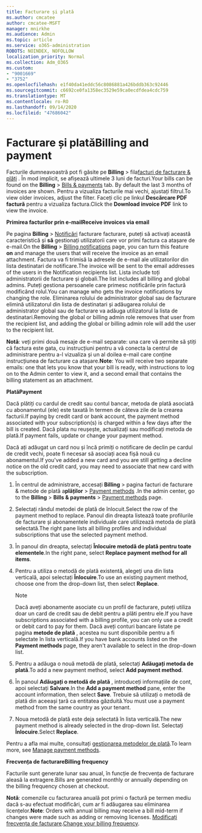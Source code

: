```yaml
---
title: Facturare și plată
ms.author: cmcatee
author: cmcatee-MSFT
manager: mnirkhe
ms.audience: Admin
ms.topic: article
ms.service: o365-administration
ROBOTS: NOINDEX, NOFOLLOW
localization_priority: Normal
ms.collection: Adm_O365
ms.custom:
- "9001669"
- "3752"
ms.openlocfilehash: e1f40da41eddc56c8086881a426bddb363c92446
ms.sourcegitcommit: c6692ce0fa1358ec3529e59ca0ecdfdea4cdc759
ms.translationtype: MT
ms.contentlocale: ro-RO
ms.lasthandoff: 09/14/2020
ms.locfileid: "47686042"
---
```

# <a name="billing-and-payment"></a><span data-ttu-id="50e46-102">Facturare și plată</span><span class="sxs-lookup"><span data-stu-id="50e46-102">Billing and payment</span></span>

<span data-ttu-id="50e46-103">Facturile dumneavoastră pot fi găsite pe **Billing**  >  fila[facturi de facturare & plăți](https://go.microsoft.com/fwlink/p/?linkid=848039) .  În mod implicit, se afișează ultimele 3 luni de facturi.</span><span class="sxs-lookup"><span data-stu-id="50e46-103">Your bills can be found on the **Billing** > [Bills & payments](https://go.microsoft.com/fwlink/p/?linkid=848039) tab.  By default the last 3 months of invoices are shown.</span></span>  <span data-ttu-id="50e46-104">Pentru a vizualiza facturile mai vechi, ajustați filtrul.</span><span class="sxs-lookup"><span data-stu-id="50e46-104">To view older invoices, adjust the filter.</span></span>  <span data-ttu-id="50e46-105">Faceți clic pe linkul **Descărcare PDF factură** pentru a vizualiza factura.</span><span class="sxs-lookup"><span data-stu-id="50e46-105">Click the **Download invoice PDF** link to view the invoice.</span></span>

<span data-ttu-id="50e46-106">**Primirea facturilor prin e-mail**</span><span class="sxs-lookup"><span data-stu-id="50e46-106">**Receive invoices via email**</span></span>

<span data-ttu-id="50e46-107">Pe pagina **Billing**  >  [Notificări](https://go.microsoft.com/fwlink/p/?linkid=853212) facturare facturare, puteți să activați această caracteristică și **să** gestionați utilizatorii care vor primi factura ca atașare de e-mail.</span><span class="sxs-lookup"><span data-stu-id="50e46-107">On the **Billing** > [Billing notifications](https://go.microsoft.com/fwlink/p/?linkid=853212) page, you can turn this feature **on** and manage the users that will receive the invoice as an email attachment.</span></span> <span data-ttu-id="50e46-108">Factura va fi trimisă la adresele de e-mail ale utilizatorilor din lista destinatari de notificare.</span><span class="sxs-lookup"><span data-stu-id="50e46-108">The invoice will be sent to the email addresses of the users in the Notification recipients list.</span></span> <span data-ttu-id="50e46-109">Lista include toți administratorii de facturare și globali.</span><span class="sxs-lookup"><span data-stu-id="50e46-109">The list includes all billing and global admins.</span></span>  <span data-ttu-id="50e46-110">Puteți gestiona persoanele care primesc notificările prin factură modificând rolul.</span><span class="sxs-lookup"><span data-stu-id="50e46-110">You can manage who gets the invoice notifications by changing the role.</span></span>  <span data-ttu-id="50e46-111">Eliminarea rolului de administrator global sau de facturare elimină utilizatorul din lista de destinatari și adăugarea rolului de administrator global sau de facturare va adăuga utilizatorul la lista de destinatari.</span><span class="sxs-lookup"><span data-stu-id="50e46-111">Removing the global or billing admin role removes that user from the recipient list, and adding the global or billing admin role will add the user to the recipient list.</span></span>

<span data-ttu-id="50e46-112">**Notă**: veți primi două mesaje de e-mail separate: una care vă permite să știți că factura este gata, cu instrucțiuni pentru a vă conecta la centrul de administrare pentru a-l vizualiza și un al doilea e-mail care conține instrucțiunea de facturare ca atașare.</span><span class="sxs-lookup"><span data-stu-id="50e46-112">**Note**: You will receive two separate emails: one that lets you know that your bill is ready, with instructions to log on to the Admin center to view it, and a second email that contains the billing statement as an attachment.</span></span>

<span data-ttu-id="50e46-113">**Plată**</span><span class="sxs-lookup"><span data-stu-id="50e46-113">**Payment**</span></span>

<span data-ttu-id="50e46-114">Dacă plătiți cu cardul de credit sau contul bancar, metoda de plată asociată cu abonamentul (ele) este taxată în termen de câteva zile de la crearea facturii.</span><span class="sxs-lookup"><span data-stu-id="50e46-114">If paying by credit card or bank account, the payment method associated with your subscription(s) is charged within a few days after the bill is created.</span></span> <span data-ttu-id="50e46-115">Dacă plata nu reușește, actualizați sau modificați metoda de plată.</span><span class="sxs-lookup"><span data-stu-id="50e46-115">If payment fails, update or change your payment method.</span></span>

<span data-ttu-id="50e46-116">Dacă ați adăugat un card nou și încă primiți o notificare de declin pe cardul de credit vechi, poate fi necesar să asociați acea fișă nouă cu abonamentul.</span><span class="sxs-lookup"><span data-stu-id="50e46-116">If you've added a new card and you are still getting a decline notice on the old credit card, you may need to associate that new card with the subscription.</span></span>

1. <span data-ttu-id="50e46-117">În centrul de administrare, accesați **Billing**  >  pagina facturi de facturare & metode de plată a**plăților**  >  [Payment methods](https://go.microsoft.com/fwlink/p/?linkid=2018806) .</span><span class="sxs-lookup"><span data-stu-id="50e46-117">In the admin center, go to the **Billing** > **Bills & payments** > [Payment methods](https://go.microsoft.com/fwlink/p/?linkid=2018806) page.</span></span>

2. <span data-ttu-id="50e46-118">Selectați rândul metodei de plată de înlocuit.</span><span class="sxs-lookup"><span data-stu-id="50e46-118">Select the row of the payment method to replace.</span></span> <span data-ttu-id="50e46-119">Panoul din dreapta listează toate profilurile de facturare și abonamentele individuale care utilizează metoda de plată selectată.</span><span class="sxs-lookup"><span data-stu-id="50e46-119">The right pane lists all billing profiles and individual subscriptions that use the selected payment method.</span></span>

3. <span data-ttu-id="50e46-120">În panoul din dreapta, selectați **Înlocuire metodă de plată pentru toate elementele**.</span><span class="sxs-lookup"><span data-stu-id="50e46-120">In the right pane, select **Replace payment method for all items**.</span></span>

4. <span data-ttu-id="50e46-121">Pentru a utiliza o metodă de plată existentă, alegeți una din lista verticală, apoi selectați **Înlocuire**.</span><span class="sxs-lookup"><span data-stu-id="50e46-121">To use an existing payment method, choose one from the drop-down list, then select **Replace**.</span></span>

    > [!NOTE]
    > <span data-ttu-id="50e46-122">Dacă aveți abonamente asociate cu un profil de facturare, puteți utiliza doar un card de credit sau de debit pentru a plăti pentru ele.</span><span class="sxs-lookup"><span data-stu-id="50e46-122">If you have subscriptions associated with a billing profile, you can only use a credit or debit card to pay for them.</span></span> <span data-ttu-id="50e46-123">Dacă aveți conturi bancare listate pe pagina **metode de plată** , acestea nu sunt disponibile pentru a fi selectate în lista verticală.</span><span class="sxs-lookup"><span data-stu-id="50e46-123">If you have bank accounts listed on the **Payment methods** page, they aren't available to select in the drop-down list.</span></span>

5. <span data-ttu-id="50e46-124">Pentru a adăuga o nouă metodă de plată, selectați **Adăugați metoda de plată**.</span><span class="sxs-lookup"><span data-stu-id="50e46-124">To add a new payment method, select **Add payment method**.</span></span>

6. <span data-ttu-id="50e46-125">În panoul **Adăugați o metodă de plată** , introduceți informațiile de cont, apoi selectați **Salvare**.</span><span class="sxs-lookup"><span data-stu-id="50e46-125">In the **Add a payment method** pane, enter the account information, then select **Save**.</span></span> <span data-ttu-id="50e46-126">Trebuie să utilizați o metodă de plată din aceeași țară ca entitatea găzduită.</span><span class="sxs-lookup"><span data-stu-id="50e46-126">You must use a payment method from the same country as your tenant.</span></span>

7. <span data-ttu-id="50e46-127">Noua metodă de plată este deja selectată în lista verticală.</span><span class="sxs-lookup"><span data-stu-id="50e46-127">The new payment method is already selected in the drop-down list.</span></span> <span data-ttu-id="50e46-128">Selectați **Înlocuire**.</span><span class="sxs-lookup"><span data-stu-id="50e46-128">Select **Replace**.</span></span>

<span data-ttu-id="50e46-129">Pentru a afla mai multe, consultați [gestionarea metodelor de plată](https://docs.microsoft.com/microsoft-365/commerce/billing-and-payments/manage-payment-methods).</span><span class="sxs-lookup"><span data-stu-id="50e46-129">To learn more, see [Manage payment methods](https://docs.microsoft.com/microsoft-365/commerce/billing-and-payments/manage-payment-methods).</span></span>

<span data-ttu-id="50e46-130">**Frecvența de facturare**</span><span class="sxs-lookup"><span data-stu-id="50e46-130">**Billing frequency**</span></span>

<span data-ttu-id="50e46-131">Facturile sunt generate lunar sau anual, în funcție de frecvența de facturare aleasă la extragere.</span><span class="sxs-lookup"><span data-stu-id="50e46-131">Bills are generated monthly or annually depending on the billing frequency chosen at checkout.</span></span>  

<span data-ttu-id="50e46-132">**Notă**: comenzile cu facturarea anuală pot primi o factură pe termen mediu dacă s-au efectuat modificări, cum ar fi adăugarea sau eliminarea licențelor.</span><span class="sxs-lookup"><span data-stu-id="50e46-132">**Note**: Orders with annual billing may receive a bill mid-term if changes were made such as adding or removing licenses.</span></span> <span data-ttu-id="50e46-133">[Modificați frecvența de facturare](https://docs.microsoft.com/microsoft-365/commerce/billing-and-payments/change-payment-frequency).</span><span class="sxs-lookup"><span data-stu-id="50e46-133">[Change your billing frequency](https://docs.microsoft.com/microsoft-365/commerce/billing-and-payments/change-payment-frequency).</span></span>
